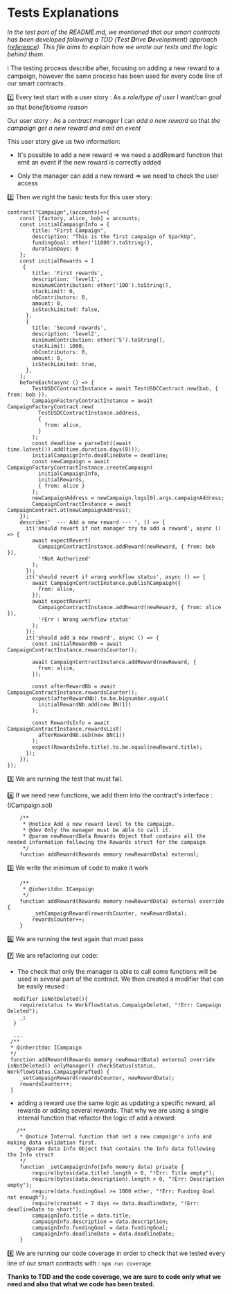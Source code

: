 # Tests Explanations

*In the test part of the README.md, we mentioned that our smart contracts has been developed following a TDD 
(**T**est **D**rive **D**evelopment) approach ([reference](https://github.com/acarbone/TDD-Cheat-Sheet)).
This file aims to explain how we wrote our tests and the logic behind them.*

:information_source: The testing process describe after, focusing on adding a new reward to a campaign,
however the same process has been used for every code line of our smart contracts.

:one: Every test start with a user story :
As a *role/type of user* I want/can *goal* so that *benefit/some reason*

Our user story : As a *contract manager* I can *add a new reward* so that *the campaign get a new reward and emit an event*

This user story give us two information:

* It's possible to add a new reward => we need a addReward function that emit an event if the new reward is correctly added
  
* Only the manager can add a new reward => we need to check the user access

:two: Then we right the basic tests for this user story:


```
contract("Campaign",(accounts)=>{
    const [factory, alice, bob] = accounts;
    const initialCampaignInfo = {
		title: "First Campaign",
		description: "This is the first campaign of SparkUp",
		fundingGoal: ether('11000').toString(),
		durationDays: 0
	};
	const initialRewards = [
     {
        title: 'First rewards',
        description: 'level1',
        minimumContribution: ether('100').toString(),
        stockLimit: 0,
        nbContributors: 0,
        amount: 0,
        isStockLimited: false,
      },
      {
        title: 'Second rewards',
        description: 'level2',
        minimumContribution: ether('5').toString(),
        stockLimit: 1000,
        nbContributors: 0,
        amount: 0,
        isStockLimited: true,
      },
    ];
	beforeEach(async () => {
        TestUSDCContractInstance = await TestUSDCContract.new(bob, { from: bob });
        CampaignFactoryContractInstance = await CampaignFactoryContract.new(
          TestUSDCContractInstance.address,
          {
            from: alice,
          }
        );
        const deadline = parseInt((await time.latest()).add(time.duration.days(8)));
        initialCampaignInfo.deadlineDate = deadline;
        const newCampaign = await CampaignFactoryContractInstance.createCampaign(
          initialCampaignInfo,
          initialRewards,
          { from: alice }
        );
        newCampaignAddress = newCampaign.logs[0].args.campaignAddress;
        CampaignContractInstance = await CampaignContract.at(newCampaignAddress);
    });
    describe('  --- Add a new reward --- ', () => {
      it('should revert if not manager try to add a reward', async () => {
        await expectRevert(
          CampaignContractInstance.addReward(newReward, { from: bob }),
          '!Not Authorized'
        );
      });
      it('should revert if wrong workflow status', async () => {
        await CampaignContractInstance.publishCampaign({
          from: alice,
        });
        await expectRevert(
          CampaignContractInstance.addReward(newReward, { from: alice }),
          '!Err : Wrong workflow status'
        );
      });
      it('should add a new reward', async () => {
        const initialRewardNb = await CampaignContractInstance.rewardsCounter();

        await CampaignContractInstance.addReward(newReward, {
          from: alice,
        });

        const afterRewardNb = await CampaignContractInstance.rewardsCounter();
        expect(afterRewardNb).to.be.bignumber.equal(
          initialRewardNb.add(new BN(1))
        );

        const RewardsInfo = await CampaignContractInstance.rewardsList(
          afterRewardNb.sub(new BN(1))
        );
        expect(RewardsInfo.title).to.be.equal(newReward.title);
      });
    });
});
```

:three: We are running the test that must fail.

:four: If we need new functions, we add them into the contract's interface : (ICampaign.sol)
```
    /**
     * @notice Add a new reward level to the campaign.
     * @dev Only the manager must be able to call it.
     * @param newRewardData Rewards Object that contains all the needed information following the Rewards struct for the campaign
     */
    function addReward(Rewards memory newRewardData) external;
```

:five: We write the minimum of code to make it work

```
    /**
     * @inheritdoc ICampaign
     */
    function addReward(Rewards memory newRewardData) external override {
        _setCampaignReward(rewardsCounter, newRewardData);
        rewardsCounter++;
    }
```

:six: We are running the test again that must pass

:seven: We are refactoring our code:

* The check that only the manager is able to call some functions will be used in several part of the contract.
We then created a modifier that can be easily reused :
```
  modifier isNotDeleted(){
    require(status != WorkflowStatus.CampaignDeleted, "!Err: Campaign Deleted");
    _;
  }
  
  ...
 /**
 * @inheritdoc ICampaign
 */
 function addReward(Rewards memory newRewardData) external override isNotDeleted() onlyManager() checkStatus(status, WorkflowStatus.CampaignDrafted) {
    _setCampaignReward(rewardsCounter, newRewardData);
    rewardsCounter++;
 }
```

* adding a reward use the same logic as updating a specific reward, all rewards or adding several rewards.
That why we are using a single internal function that refactor the logic of add a reward:
```
   /**
    * @notice Internal function that set a new campaign's info and making data validation first.
    * @param data Info Object that contains the Info data following the Info struct
    */
    function _setCampaignInfo(Info memory data) private {
        require(bytes(data.title).length > 0, "!Err: Title empty");
        require(bytes(data.description).length > 0, "!Err: Description empty");
        require(data.fundingGoal >= 1000 ether, "!Err: Funding Goal not enough");
        require(createAt + 7 days <= data.deadlineDate, "!Err: deadlineDate to short");
        campaignInfo.title = data.title;
        campaignInfo.description = data.description;
        campaignInfo.fundingGoal = data.fundingGoal;
        campaignInfo.deadlineDate = data.deadlineDate;
    }  
```

:eight: We are running our code coverage in order to check that we tested every line of our smart contracts with :
`npm run coverage`

**Thanks to TDD and the code coverage, we are sure to code only what we need and also that what we code has been tested.**

